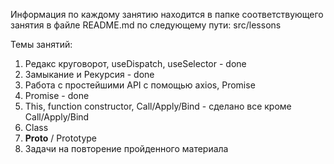 Информация по каждому занятию находится в папке соответствующего занятия в файле README.md
по следующему пути: src/lessons

Темы занятий:

1) Редакс круговорот, useDispatch, useSelector - done
2) Замыкание и Рекурсия - done
3) Работа с простейшими API с помощью axios, Promise
4) Promise - done
5) This, function constructor, Call/Apply/Bind - сделано все кроме Call/Apply/Bind
6) Class
7) __Proto__ / Prototype
8) Задачи на повторение пройденного материала